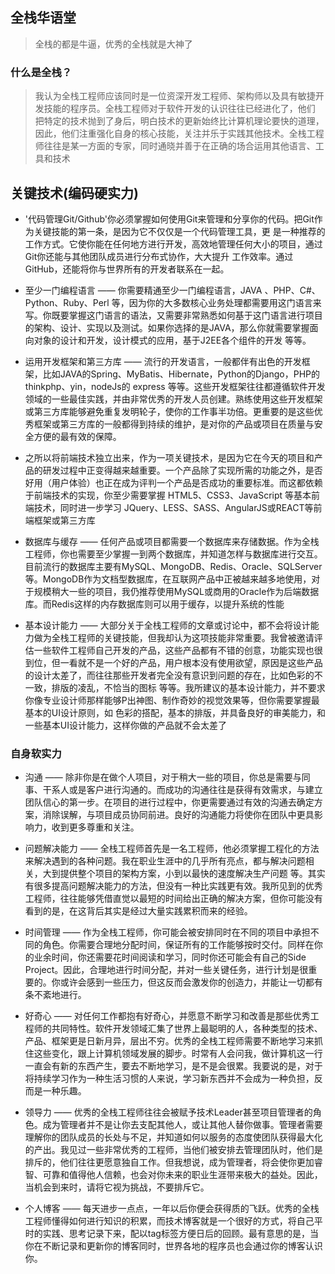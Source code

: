 ## 全栈华语堂
> 全栈的都是牛逼，优秀的全栈就是大神了

### 什么是全栈？
> 我认为全栈工程师应该同时是一位资深开发工程师、架构师以及具有敏捷开发技能的程序员。全栈工程师对于软件开发的认识往往已经进化了，他们
  把特定的技术抛到了身后，明白技术的更新始终比计算机理论要快的道理，因此，他们注重强化自身的核心技能，关注并乐于实践其他技术。全栈工程师往往是某一方面的专家，同时通晓并善于在正确的场合运用其他语言、工具和技术

## 关键技术(编码硬实力)
- '代码管理Git/Github'你必须掌握如何使用Git来管理和分享你的代码。把Git作为关键技能的第一条，是因为它不仅仅是一个代码管理工具，更      	是一种推荐的工作方式。它使你能在任何地方进行开发，高效地管理任何大小的项目，通过Git你还能与其他团队成员进行分布式协作，大大提升	工作效率。通过GitHub，还能将你与世界所有的开发者联系在一起。

- 至少一门编程语言 —— 你需要精通至少一门编程语言，JAVA 、PHP、C#、Python、Ruby、Perl 等，因为你的大多数核心业务处理都需要用这门语言来写。你既要掌握这门语言的语法，又需要非常熟悉如何基于这门语言进行项目的架构、设计、实现以及测试。如果你选择的是JAVA，那么你就需要掌握面向对象的设计和开发，设计模式的应用，基于J2EE各个组件的开发 等等。

- 运用开发框架和第三方库 —— 流行的开发语言，一般都伴有出色的开发框架，比如JAVA的Spring、MyBatis、Hibernate，Python的Django，PHP的 thinkphp、yin，nodeJs的 express 等等。这些开发框架往往都遵循软件开发领域的一些最佳实践，并由非常优秀的开发人员创建。熟练使用这些开发框架或第三方库能够避免重复发明轮子，使你的工作事半功倍。更重要的是这些优秀框架或第三方库的一般都得到持续的维护，是对你的产品或项目在质量与安全方便的最有效的保障。

- 之所以将前端技术独立出来，作为一项关键技术，是因为它在今天的项目和产品的研发过程中正变得越来越重要。一个产品除了实现所需的功能之外，是否好用（用户体验）也正在成为评判一个产品是否成功的重要标准。而这都依赖于前端技术的实现，你至少需要掌握 HTML5、CSS3、JavaScript 等基本前端技术，同时进一步学习 JQuery、LESS、SASS、AngularJS或REACT等前端框架或第三方库

- 数据库与缓存 —— 任何产品或项目都需要一个数据库来存储数据。作为全栈工程师，你也需要至少掌握一到两个数据库，并知道怎样与数据库进行交互。目前流行的数据库主要有MySQL、MongoDB、Redis、Oracle、SQLServer等。MongoDB作为文档型数据库，在互联网产品中正被越来越多地使用，对于规模稍大一些的项目，我仍推荐使用MySQL或商用的Oracle作为后端数据库。而Redis这样的内存数据库则可以用于缓存，以提升系统的性能

- 基本设计能力 —— 大部分关于全栈工程师的文章或讨论中，都不会将设计能力做为全栈工程师的关键技能，但我却认为这项技能非常重要。我曾被邀请评估一些软件工程师自己开发的产品，这些产品都有不错的创意，功能实现也很到位，但一看就不是一个好的产品，用户根本没有使用欲望，原因是这些产品的设计太差了，而往往那些开发者完全没有意识到问题的存在，比如色彩的不一致，排版的凌乱，不恰当的图标 等等。我所建议的基本设计能力，并不要求你像专业设计师那样能够P出神图、制作奇妙的视觉效果等，但你需要掌握最基本的UI设计原则，如 色彩的搭配，基本的排版，并具备良好的审美能力，和一些基本UI设计能力，这样你做的产品就不会太差了

### 自身软实力
	
- 沟通 —— 除非你是在做个人项目，对于稍大一些的项目，你总是需要与同事、干系人或是客户进行沟通的。而成功的沟通往往是获得有效需求，与建立团队信心的第一步。在项目的进行过程中，你更需要通过有效的沟通去确定方案，消除误解，与项目成员协同前进。良好的沟通能力将使你在团队中更具影响力，收到更多尊重和关注。

- 问题解决能力 —— 全栈工程师首先是一名工程师，他必须掌握工程化的方法来解决遇到的各种问题。我在职业生涯中的几乎所有亮点，都与解决问题相关，大到提供整个项目的架构方案，小到以最快的速度解决生产问题 等。其实有很多提高问题解决能力的方法，但没有一种比实践更有效。我所见到的优秀工程师，往往能够凭借直觉以最短的时间给出正确的解决方案，但你可能没有看到的是，在这背后其实是经过大量实践累积而来的经验。

- 时间管理 —— 作为全栈工程师，你可能会被安排同时在不同的项目中承担不同的角色。你需要合理地分配时间，保证所有的工作能够按时交付。同样在你的业余时间，你还需要花时间阅读和学习，同时你还可能会有自己的Side Project。因此，合理地进行时间分配，并对一些关键任务，进行计划是很重要的。你或许会感到一些压力，但这反而会激发你的创造力，并能让一切都有条不紊地进行。

- 好奇心 —— 对任何工作都抱有好奇心，并愿意不断学习和改善是那些优秀工程师的共同特性。软件开发领域汇集了世界上最聪明的人，各种类型的技术、产品、框架更是日新月异，层出不穷。优秀的全栈工程师需要不断地学习来抓住这些变化，跟上计算机领域发展的脚步。时常有人会问我，做计算机这一行一直会有新的东西产生，要去不断地学习，是不是会很累。我要说的是，对于将持续学习作为一种生活习惯的人来说，学习新东西并不会成为一种负担，反而是一种乐趣。

- 领导力 —— 优秀的全栈工程师往往会被赋予技术Leader甚至项目管理者的角色。成为管理者并不是让你去支配其他人，或让其他人替你做事。管理者需要理解你的团队成员的长处与不足，并知道如何以服务的态度使团队获得最大化的产出。我见过一些非常优秀的工程师，当他们被安排去管理团队时，他们是排斥的，他们往往更愿意独自工作。但我想说，成为管理者，将会使你更加睿智、可靠和值得他人信赖，也会对你未来的职业生涯带来极大的益处。因此，当机会到来时，请将它视为挑战，不要排斥它。

- 个人博客 —— 每天进步一点点，一年以后你便会获得质的飞跃。优秀的全栈工程师懂得如何进行知识的积累，而技术博客就是一个很好的方式，将自己平时的实践、思考记录下来，配以tag标签方便日后的回顾。最有意思的是，当你在不断记录和更新你的博客同时，世界各地的程序员也会通过你的博客认识你。







